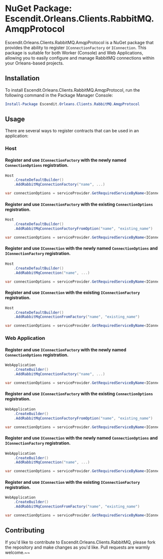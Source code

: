 # NuGet Package: Escendit.Orleans.Clients.RabbitMQ.AmqpProtocol

Escendit.Orleans.Clients.RabbitMQ.AmqpProtocol is a NuGet package that provides the ability to register
`IConnectionFactory` or `IConnection`. This package is suitable for both Worker (Console)
and Web Applications, allowing you to easily configure and manage RabbitMQ connections within
your Orleans-based projects.

## Installation

To install Escendit.Orleans.Clients.RabbitMQ.AmqpProtocol, run the following command in the Package Manager Console:

```powershell
Install-Package Escendit.Orleans.Clients.RabbitMQ.AmqpProtocol
```

## Usage

There are several ways to register contracts that can be used in an application:

### Host

#### Register and use `IConnectionFactory` with the newly named `ConnectionOptions` registration.

```csharp
Host
    .CreateDefaultBuilder()
    .AddRabbitMqConnectionFactory("name", ...)
```

```csharp
var connectionOptions = serviceProvider.GetRequiredServiceByName<IConnectionFactory>("name");
```

#### Register and use `IConnectionFactory` with the existing `ConnectionOptions` registration.


```csharp
Host
    .CreateDefaultBuilder()
    .AddRabbitMqConnectionFactoryFromOption("name", "existing_name")
```

```csharp
var connectionOptions = serviceProvider.GetRequiredServiceByName<IConnectionFactory>("name");
```

#### Register and use `IConnection` with the newly named `ConnectionOptions` and `IConnectionFactory` registration.

```csharp
Host
    .CreateDefaultBuilder()
    .AddRabbitMqConnection("name", ...)
```

```csharp
var connectionOptions = serviceProvider.GetRequiredServiceByName<IConnection>("name");
```

#### Register and use `IConnection` with the existing `IConnectionFactory` registration.

```csharp
Host
    .CreateDefaultBuilder()
    .AddRabbitMqConnectionFromFactory("name", "existing_name")
```

```csharp
var connectionOptions = serviceProvider.GetRequiredServiceByName<IConnection>("name");
```

### Web Application

#### Register and use `IConnectionFactory` with the newly named `ConnectionOptions` registration.

```csharp
WebApplication
    .CreateBuilder()
    .AddRabbitMqConnectionFactory("name", ...)
```

```csharp
var connectionOptions = serviceProvider.GetRequiredServiceByName<IConnectionFactory>("name");
```

#### Register and use `IConnectionFactory` with the existing `ConnectionOptions` registration.


```csharp
WebApplication
    .CreateBuilder()
    .AddRabbitMqConnectionFactoryFromOption("name", "existing_name")
```

```csharp
var connectionOptions = serviceProvider.GetRequiredServiceByName<IConnectionFactory>("name");
```

#### Register and use `IConnection` with the newly named `ConnectionOptions` and `IConnectionFactory` registration.

```csharp
WebApplication
    .CreateBuilder()
    .AddRabbitMqConnection("name", ...)
```

```csharp
var connectionOptions = serviceProvider.GetRequiredServiceByName<IConnection>("name");
```

#### Register and use `IConnection` with the existing `IConnectionFactory` registration.

```csharp
WebApplication
    .CreateBuilder()
    .AddRabbitMqConnectionFromFactory("name", "existing_name")
```

```csharp
var connectionOptions = serviceProvider.GetRequiredServiceByName<IConnection>("name");
```

## Contributing

If you'd like to contribute to Escendit.Orleans.Clients.RabbitMQ,
please fork the repository and make changes as you'd like.
Pull requests are warmly welcome.~~
